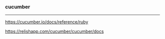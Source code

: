 
### cucumber
---

https://cucumber.io/docs/reference/ruby

https://relishapp.com/cucumber/cucumber/docs










